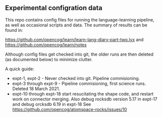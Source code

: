 
Experimental configration data
------------------------------

This repo contains config files for running the language-learning
pipeline, as well as occasional scripts and data. The summary of
results can be found in:

https://github.com/opencog/learn/learn-lang-diary-part-two.lyx
and
https://github.com/opencog/learn/notes

Although config files get checked into git, the older runs are then
deleted (as documented below) to minimize clutter.

A quick guide:

* expt-1, expt-2 - Never checked into git. Pipeline commisioning.
* expt-3 through expt-9 - Pipeline commisioning, first science runs.
  Deleted 18 March 2021.
* expt-10 through expt-18 start resucitating the shape code, and
  restart work on connector merging. Also debug rocksdb version 5.17
  in expt-17 and debug orcksdb 6.19 in expt-18 See
  https://github.com/opencog/atomspace-rocks/issues/10
